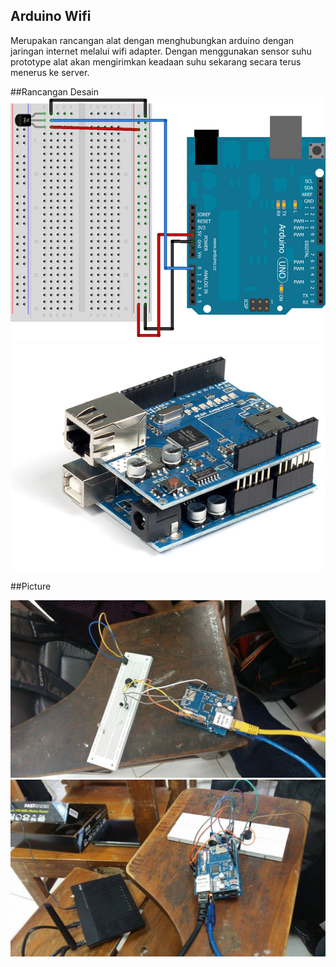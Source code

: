 ## Arduino Wifi

Merupakan rancangan alat dengan menghubungkan arduino dengan jaringan internet melalui wifi adapter.
Dengan menggunakan sensor suhu prototype alat akan mengirimkan keadaan suhu sekarang secara terus menerus ke server. 

##Rancangan Desain
![alt text][3] <br>
![alt text][4]

##Picture

![alt text][1] <br>
![alt text][2]


  [1]: https://github.com/suozar/ArduinoWifi/blob/master/1.jpg
  [2]: https://github.com/suozar/ArduinoWifi/blob/master/2.jpg
  [3]: https://github.com/suozar/ArduinoWifi/blob/master/3.png
  [4]: https://github.com/suozar/ArduinoWifi/blob/master/4.png
